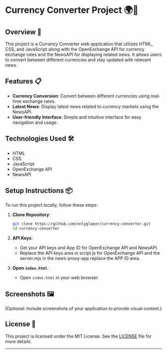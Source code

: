 # Currency Converter Project 🌍💱

## Overview 🚀

This project is a Currency Converter web application that utilizes HTML, CSS, and JavaScript along with the OpenExchange API for currency exchange rates and the NewsAPI for displaying related news. It allows users to convert between different currencies and stay updated with relevant news.

## Features 📋

- **Currency Conversion**: Convert between different currencies using real-time exchange rates.
- **Latest News**: Display latest news related to currency markets using the NewsAPI.
- **User-friendly Interface**: Simple and intuitive interface for easy navigation and usage.

## Technologies Used 🛠️

- HTML
- CSS
- JavaScript
- OpenExchange API
- NewsAPI

## Setup Instructions 📦

To run this project locally, follow these steps:

1. **Clone Repository**:
   ```bash
   git clone https://github.com/onlyglapor/currency-converter.git
   cd currency-converter
   ```

2. **API Keys**:
   - Get your API keys and App ID for OpenExchange API and NewsAPI.
   - Replace the API keys area in script.js for OpenExchange API and the server.mjs in the news-proxy-app replace the APP ID area.

3. **Open `index.html`**:
   - Open `index.html` in your web browser.

## Screenshots 🖼️

(Optional: Include screenshots of your application to provide visual context.)

## License 📄

This project is licensed under the MIT License. See the [LICENSE](./LICENSE) file for more details.

---
